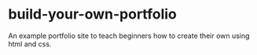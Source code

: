 # build-your-own-portfolio
An example portfolio site to teach beginners how to create their own using html and css.
